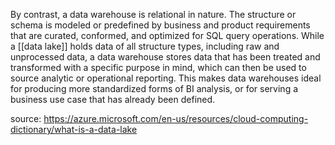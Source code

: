 By contrast, a data warehouse is relational in nature. The structure or schema is modeled or predefined by business and product requirements that are curated, conformed, and optimized for SQL query operations. While a [[data lake]] holds data of all structure types, including raw and unprocessed data, a data warehouse stores data that has been treated and transformed with a specific purpose in mind, which can then be used to source analytic or operational reporting. This makes data warehouses ideal for producing more standardized forms of BI analysis, or for serving a business use case that has already been defined.

source: https://azure.microsoft.com/en-us/resources/cloud-computing-dictionary/what-is-a-data-lake